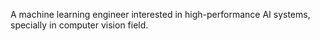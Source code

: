 A machine learning engineer interested in high-performance AI systems, specially in computer vision field.

